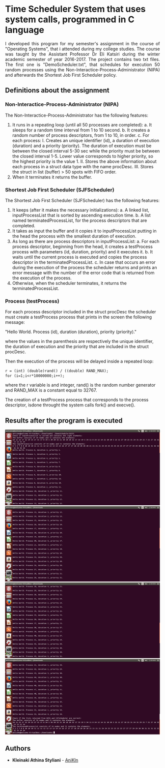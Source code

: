 # Time Scheduler System that uses system calls, programmed in C language

<p align="justify">I developed this program for my semester's assignment in the course of "Operating Systems", that i attended during my college studies. The course was taught by the Assistant Professor Dr Eli Katsiri during the winter academic semester of year 2016-2017. The project contains two txt files. The first one is "DemoScheduler.txt", that schedules for execution 50 random processes using the Non-Interactice-Process-Administrator (NIPA) and afterwards the Shortest Job First Scheduler policy.</p>

## Definitions about the assignment

### Non-Interactice-Process-Administrator (NIPA)

The Non-Interactice-Process-Administrator has the following features:

1. It runs in a repeating loop (until all 50 processes are completed):
    a. It sleeps for a random time interval from 1 to 10 second.
    b. It creates a random number of process descriptors, from 1 to 10, in order.
    c. For each process:
        I. Creates an unique identifier (id), a duration of execution (duration) and a priority (priority). The duration of execution must be between the closed interval 5-30 sec while the priority must be between the closed interval 1-5. Lower value corresponds to higher priority, so the highest priority is the value 1.
        II. Stores the above information about each process in a struct data type with the name procDesc.
        III. Stores the struct in list (buffer) > 50 spots with FIFO order.
2. When it terminates it returns the buffer.
 
### Shortest Job First Scheduler (SJFScheduler) 

The Shortest Job First Scheduler (SJFScheduler) has the following features:

1. It keeps (after it makes the necessary initializations):
    a. A linked list, inputProcessList that is sorted by ascending execution time.
    b. A list named terminatedProcessList, for the process descriptors that are completed.
2. It takes as input the buffer and it copies it to inputProcessList putting in the head the process with the smallest duration of execution.
3. As long as there are process descriptors in inputProcessList:
    a. For each process descriptor, beginning from the head, it creates a testProcess process with parameters (id, duration, priority) and it executes it.
    b. It waits until the current process is executed and copies the process descriptor in the terminatedProcessList.
    c. In case that occurs an error during the execution of the process the scheduler returns and prints an error message with the number of the error code that is returned from the execution of the process.
4. Otherwise, when the scheduler terminates, it returns the terminatedProcessList. 

### Process (testProcess) 

For each process descriptor included in the struct procDesc the scheduler must create a testProcess process that prints in the screen  the following message:

"Hello World. Process (id), duration (duration), priority (priority)."

where the values in the parenthesis are respectively the unique identifier, the duration of execution and the priority that are included in the struct procDesc.

Then the execution of the process will be delayed inside a repeated loop:

```
r = (int) (double)rand() / ((double) RAND_MAX);
for (i=1;i<r*10000000;i++);
```

where the r variable is and integer, rand() is the random number generator and RAND_MAX is a constant equal to 32767.

The creation of a testProcess process that corresponds to the process descriptor, isdone throught the system calls fork() and execve().

## Results after the program is executed

<img src="/images/1.png"><img src="/images/2.png"><img src="/images/3.png"><img src="/images/4.png">
## Authors

* **Kleinaki Athina Styliani** -  [AniKln](https://github.com/anikln)

